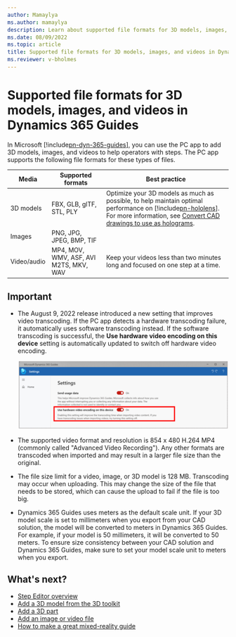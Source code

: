 ```yaml
---
author: Mamaylya
ms.author: mamaylya
description: Learn about supported file formats for 3D models, images, and videos in Microsoft Dynamics 365 Guides.
ms.date: 08/09/2022
ms.topic: article
title: Supported file formats for 3D models, images, and videos in Dynamics 365 Guides
ms.reviewer: v-bholmes
---
```


# Supported file formats for 3D models, images, and videos in Dynamics 365 Guides

In Microsoft [!include[pn-dyn-365-guides](../includes/pn-dyn-365-guides.md)], you can use the PC app to add 3D models, images, and videos to help operators with steps. The PC app  supports the following file formats for these types of files.

| Media | Supported formats | Best practice |
|-------|-------------------|---------------|
| 3D models | FBX, GLB, glTF, STL, PLY | Optimize your 3D models as much as possible, to help maintain optimal performance on [!include[pn-hololens](../includes/pn-hololens.md)]. For more information, see [Convert CAD drawings to use as holograms](author-convert-3D-models.md). |
| Images | PNG, JPG, JPEG, BMP, TIF | |
| Video/audio | MP4, MOV, WMV, ASF, AVI M2TS, MKV, WAV| Keep your videos less than two minutes long and focused on one step at a time. |

## Important

- The August 9, 2022 release introduced a new setting that improves video transcoding. If the PC app detects a hardware transcoding failure, it automatically uses software transcoding instead. If the software transcoding is successful, the **Use hardware video encoding on this device** setting is automatically updated to switch off hardware video encoding. 

     ![Screenshot of Use hardware video encoding on this device setting.](media/video-transcoding-setting.PNG "Screenshot of Use hardware video encoding on this device setting")

- The supported video format and resolution is 854 x 480 H.264 MP4 (commonly called "Advanced Video Recording"). Any other formats are transcoded when imported and may result in a larger file size than the original.

- The file size limit for a video, image, or 3D model is 128 MB. Transcoding may occur when uploading. This may change the size of the file that needs to be stored, which can cause the upload to fail if the file is too big.

- Dynamics 365 Guides uses meters as the default scale unit. If your 3D model scale is set to millimeters when you export from your CAD solution, the model will be converted to meters in Dynamics 365 Guides. For example, if your model is 50 millimeters, it will be converted to 50 meters. To ensure size consistency between your CAD solution and Dynamics 365 Guides, make sure to set your model scale unit to meters when you  export.  

## What's next?

- [Step Editor overview](pc-app-step-editor-overview.md)
- [Add a 3D model from the 3D toolkit](pc-app-add-3D-model.md)
- [Add a 3D part](pc-app-add-3D-part.md)
- [Add an image or video file](pc-app-add-media.md)
- [How to make a great mixed-reality guide](great-guide.md) 
